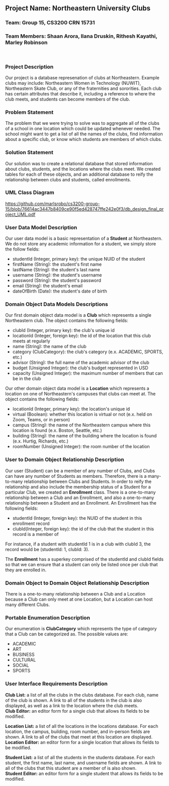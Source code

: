 ## Project Name: Northeastern University Clubs
### Team: Group 15, CS3200 CRN 15731
### Team Members: Shaan Arora, Ilana Druskin, Rithesh Kayathi, Marley Robinson
</br>  

### Project Description  
Our project is a database represenation of clubs at Northeastern. Example clubs may include: Northeastern Women in Technology (NUWIT), Northeastern Skate Club, or any of the fraternities and sororities. Each club has certain attributes that describe it, including a reference to where the club meets, and students can become members of the club.

### Problem Statement  
The problem that we were trying to solve was to aggregate all of the clubs of a school in one location which could be updated whenever needed. The school might want to get a list of all the names of the clubs, find information about a specific club, or know which students are members of which clubs.

### Solution Statement  
Our solution was to create a relational database that stored information about clubs, students, and the locations where the clubs meet. We created tables for each of these objects, and an additional database to reify the relationship between clubs and students, called enrollments.

### UML Class Diagram  
https://github.com/marlsrobo/cs3200-group-15/blob/76614ac3447b8409ce90f5ed428747ffe242e0f3/db_design_final_project_UML.pdf

### User Data Model Description  

Our user data model is a basic representation of a **Student** at Northeastern. We do not store any academic information for a student, we simply store the follow fields:
- studentId (Integer, primary key): the unique NUID of the student 
- firstName (String): the student's first name
- lastName (String): the student's last name
- username (String): the student's username
- password (String): the student's password
- email (String): the student's email
- dateOfBirth (Date): the student's date of birth

### Domain Object Data Models Descriptions

Our first domain object data model is a **Club** which represents a single Northeastern club. The object contains the following fields:  
- clubId (Integer, primary key): the club's unique id
- locationId (Integer, foreign key): the id of the location that this club meets at regularly
- name (String): the name of the club
- category (ClubCategory): the club's category (e.x. ACADEMIC, SPORTS, etc.)
- advisor (String): the full name of the academic advisor of the club
- budget (Unsigned Integer): the club's budget represented in USD
- capacity (Unsigned Integer): the maximum number of members that can be in the club

Our other domain object data model is a **Location** which represents a location on one of Northeastern's campuses that clubs can meet at. The object contains the following fields:
- locationId (Integer, primary key): the location's unique id
- virtual (Boolean): whether this location is virtual or not (e.x. held on Zoom, Teams, or in person)
- campus (String): the name of the Northeastern campus where this location is found (e.x. Boston, Seattle, etc.)
- building (String): the name of the building where the location is found (e.x. Hurtig, Richards, etc.)
- roomNumber (Unsigned Integer): the room number of the location

### User to Domain Object Relationship Description

Our user (Student) can be a member of any number of Clubs, and Clubs can have any number of Students as members. Therefore, there is a many-to-many relationship between Clubs and Students. In order to reify the relationship and also include the membership status of a Student for a particular Club, we created an **Enrollment** class. There is a one-to-many relationship between a Club and an Enrollment, and also a one-to-many relationship between a Student and an Enrollment. An Enrollment has the following fields:
- studentId (Integer, foreign key): the NUID of the student in this enrollment record
- clubId(Integer, foreign key): the id of the club that the student in this record is a member of

For instance, if a student with studentId 1 is in a club with clubId 3, the record would be (studentId: 1, clubId: 3). 

The **Enrollment** has a superkey comprised of the studentId and clubId fields so that we can ensure that a student can only be listed once per club that they are enrolled in.

### Domain Object to Domain Object Relationship Description  

There is a one-to-many relationship between a Club and a Location because a Club can only meet at one Location, but a Location can host many different Clubs.

### Portable Enumeration Description  

Our enumeration is **ClubCategory** which represents the type of category that a Club can be categorized as. The possible values are:
- ACADEMIC
- ART
- BUSINESS
- CULTURAL
- SOCIAL
- SPORTS

### User Interface Requirements Description

**Club List:** a list of all the clubs in the clubs database. For each club, name of the club is shown. A link to all of the students in the club is also displayed, as well as a link to the location where the club meets.  
**Club Editor:** an editor form for a single club that allows its fields to be modified. 

**Location List:** a list of all the locations in the locations database. For each location, the campus, building, room number, and in-person fields are shown. A link to all of the clubs that meet at this location are displayed.  
**Location Editor:** an editor form for a single location that allows its fields to be modified.

**Student List:** a list of all the students in the students database. For each student, the first name, last name, and username fields are shown. A link to all of the clubs that this student are a member of is also shown.  
**Student Editor:** an editor form for a single student that allows its fields to be modified.
